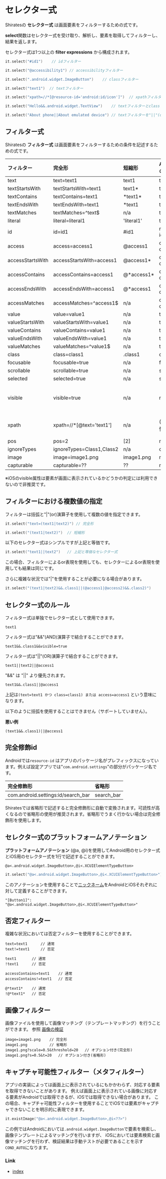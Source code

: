 # セレクター式

Shiratesの **セレクター式** は画面要素をフィルターするための式です。

**select**関数はセレクター式を受け取り、解析し、要素を取得してフィルターし、結果を返します。

セレクター式は1つ以上の **filter expressions** から構成されます。

```kotlin
it.select("#id1")    // idフィルター

it.select("@accessibility1") // accessibilityフィルター

it.select(".android.widget.ImageButton")    // classフィルター

it.select("text1")  // textフィルター

it.select("xpath=//*[@resource-id='android:id/icon']")  // xpathフィルター

it.select("Hello&&.android.widget.TextView")    // textフィルターとclassフィルターを"&&"(and)演算子で結合

it.select("About phone||About emulated device") // textフィルターを"||"(or)演算子で結合
```

## フィルター式

Shiratesの **フィルター式** は画面要素をフィルターするための条件を記述するための式です。

| フィルター            | 完全形                       | 短縮形         | Androidの属性   | iOSの属性  | 備考   |
|:-----------------|:--------------------------|:------------|:-------------|:--------|:-----|
| text             | text=text1                | text1       | text         | label   |      |
| textStartsWith   | textStartsWith=text1      | text1*      | text         | label   |      |
| textContains     | textContains=text1        | \*text1*    | text         | label   |      |
| textEndsWith     | textEndsWith=text1        | *text1      | text         | label   |      |
| textMatches      | textMatches=^text$        | n/a         | text         | label   |      |
| literal          | literal=literal1          | 'literal1'  | text         | label   |      |
| id               | id=id1                    | #id1        | resource-id  | name    |      |
| access           | access=access1            | @access1    | content-desc | name    |      |
| accessStartsWith | accessStartsWith=access1  | @access1*   | content-desc | name    |      |
| accessContains   | accessContains=access1    | @\*access1* | content-desc | name    |      |
| accessEndsWith   | accessEndsWith=access1    | @*access1   | content-desc | name    |      |
| accessMatches    | accessMatches=^access1$   | n/a         | content-desc | name    |      |
| value            | value=value1              | n/a         | text         | value   |      |
| valueStartsWith  | valueStartsWith=value1    | n/a         | text         | value   |      |
| valueContains    | valueContains=value1      | n/a         | text         | value   |      |
| valueEndsWith    | valueEndsWith=value1      | n/a         | text         | value   |      |
| valueMatches     | valueMatches=^value1$     | n/a         | text         | value   |      |
| class            | class=class1              | .class1     | class        | type    |      |
| focusable        | focusable=true            | n/a         | focusable    | n/a     |      |
| scrollable       | scrollable=true           | n/a         | scrollable   | n/a     |      |
| selected         | selected=true             | n/a         | selected     | n/a     |      |
| visible          | visible=true              | n/a         | n/a          | visible | ※非推奨 |
| xpath            | xpath=//*[@text='text1']  | n/a         | (任意の属性)      | (任意の属性) |      |
| pos              | pos=2                     | [2]         | n/a          | n/a     |      |
| ignoreTypes      | ignoreTypes=Class1,Class2 | n/a         | class        | type    |      |
| image            | image=image1.png          | image1.png  | n/a          | n/a     |      |
| capturable       | capturable=??             | ??          | n/a          | n/a     |      |

※iOSのvisible属性は要素が画面に表示されているかどうかの判定には利用できないので非推奨です。

## フィルターにおける複数値の指定

フィルターは括弧と"|"(or)演算子を使用して複数の値を指定できます。

```kotlin
it.select("text=(text1|text2)") // 完全形

it.select("(text1|text2)")  // 短縮形
```

以下のセレクター式はシンプルですが上記と等価です。

```kotlin
it.select("text1||text2")   // 上記と等価なセレクター式
```

この場合、フィルターによるor表現を使用しても、セレクターによるor表現を使用しても結果は同じです。

さらに複雑な状況では"|"を使用することが必要になる場合があります。

```kotlin
it.select("(text1|text2)&&.class1||(@access1|@access2)&&.class2)")
```

## セレクター式のルール

フィルター式は単独でセレクター式として使用できます。

```
text1
```

フィルター式は"&&"(AND)演算子で結合することができます。

```
text1&&.class1&&visible=true
```

フィルター式は"||"(OR)演算子で結合することができます。

```
text1||text2||@access1
```

"&&" は  "||" より優先されます。

```
text1&&.class1||@access1
```

上記は`(text=text1 かつ class=class1) または access=access1` という意味になります。

以下のように括弧を使用することはできません（サポートしていません）。

**悪い例**

```
(text1&&.class1)||@access1
```

## 完全修飾id

Androidでは`resource-id`
はアプリのパッケージ名がプレフィックスになっています。例えば設定アプリでは"`com.android.settings`"の部分がパッケージ名です。

| 完全修飾形                              | 省略形        |
|:-----------------------------------|:-----------|
| com.android.settings:id/search_bar | search_bar |

Shiratesでは省略形で記述すると完全修飾形に自動で変換されます。可読性が高くなるので省略形の使用が推奨されます。省略形でうまく行かない場合は完全修飾形を使用します。

## セレクター式のプラットフォームアノテーション

**プラットフォームアノテーション** (@a, @i)を使用してAndroid用のセレクター式とiOS用のセレクター式を1行で記述することができます。

```
@a<.android.widget.ImageButton>,@i<.XCUIElementTypeButton>
```

```kotlin
it.select("@a<.android.widget.ImageButton>,@i<.XCUIElementTypeButton>")
```

このアノテーションを使用することで[ニックネーム](nickname/nickname_ja.md)をAndroidとiOSそれぞれに対して定義することができます。

```
"[Button1]": "@a<.android.widget.ImageButton>,@i<.XCUIElementTypeButton>"
```

## 否定フィルター

複雑な状況においては否定フィルターを使用することができます。

```
text=text1      // 通常
text!=text1     // 否定

text1       // 通常
!text1      // 否定

accessContains=text1    // 通常
accessContains!=text1   // 否定

@*text1*    // 通常
!@*text1*   // 否定
```

## 画像フィルター

画像ファイルを使用して画像マッチング（テンプレートマッチング）を行うことができます。
参照 [画像の検証](../function_property/asserting_image/image_assertion_ja.md)

```
image=image1.png    // 完全形
image1.png          // 省略形
image1.png?scale=0.5&threshold=20   // オプション付き(完全形)
image1.png?s=0.5&t=20   // オプション付き(省略形)
```

## キャプチャ可能性フィルター（メタフィルター）

アプリの実装によっては画面上に表示されているにもかかわらず、対応する要素を取得できないことがあります。
例えば画面上に表示されている画像に対応する要素がAndroidでは取得できるが、iOSでは取得できない場合があります。
この場合、キャプチャ可能性フィルターを使用することでiOSでは要素がキャプチャできないことを明示的に表現できます。

```kotlin
it.existImage("@a<.android.widget.ImageButton>,@i<??>")
```

この例ではAndroidにおいては`.android.widget.ImageButton`で要素を検索し、画像テンプレートによるマッチングを行いますが、
iOSにおいては要素検索と画像マッチングを行わず、検証結果は手動テストが必要であることを示す`COND_AUTO`になります。

### Link

- [index](../../index_ja.md)
